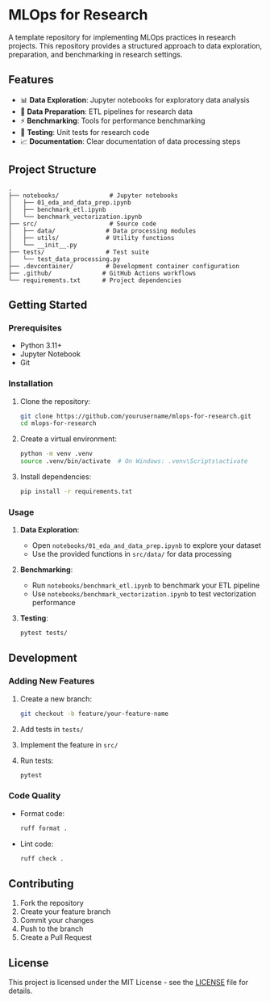 # MLOps for Research

A template repository for implementing MLOps practices in research projects. This repository provides a structured approach to data exploration, preparation, and benchmarking in research settings.

## Features

- 📊 **Data Exploration**: Jupyter notebooks for exploratory data analysis
- 🔄 **Data Preparation**: ETL pipelines for research data
- ⚡ **Benchmarking**: Tools for performance benchmarking
- 🧪 **Testing**: Unit tests for research code
- 📈 **Documentation**: Clear documentation of data processing steps

## Project Structure

```
.
├── notebooks/              # Jupyter notebooks
│   ├── 01_eda_and_data_prep.ipynb
│   ├── benchmark_etl.ipynb
│   └── benchmark_vectorization.ipynb
├── src/                    # Source code
│   ├── data/              # Data processing modules
│   ├── utils/             # Utility functions
│   └── __init__.py
├── tests/                 # Test suite
│   └── test_data_processing.py
├── .devcontainer/         # Development container configuration
├── .github/              # GitHub Actions workflows
└── requirements.txt      # Project dependencies
```

## Getting Started

### Prerequisites

- Python 3.11+
- Jupyter Notebook
- Git

### Installation

1. Clone the repository:
   ```bash
   git clone https://github.com/yourusername/mlops-for-research.git
   cd mlops-for-research
   ```

2. Create a virtual environment:
   ```bash
   python -m venv .venv
   source .venv/bin/activate  # On Windows: .venv\Scripts\activate
   ```

3. Install dependencies:
   ```bash
   pip install -r requirements.txt
   ```

### Usage

1. **Data Exploration**:
   - Open `notebooks/01_eda_and_data_prep.ipynb` to explore your dataset
   - Use the provided functions in `src/data/` for data processing

2. **Benchmarking**:
   - Run `notebooks/benchmark_etl.ipynb` to benchmark your ETL pipeline
   - Use `notebooks/benchmark_vectorization.ipynb` to test vectorization performance

3. **Testing**:
   ```bash
   pytest tests/
   ```

## Development

### Adding New Features

1. Create a new branch:
   ```bash
   git checkout -b feature/your-feature-name
   ```

2. Add tests in `tests/`
3. Implement the feature in `src/`
4. Run tests:
   ```bash
   pytest
   ```

### Code Quality

- Format code:
  ```bash
  ruff format .
  ```

- Lint code:
  ```bash
  ruff check .
  ```

## Contributing

1. Fork the repository
2. Create your feature branch
3. Commit your changes
4. Push to the branch
5. Create a Pull Request

## License

This project is licensed under the MIT License - see the [LICENSE](LICENSE) file for details. 